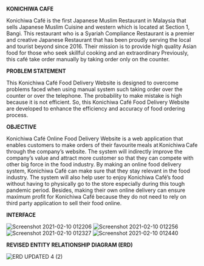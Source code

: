**KONICHIWA CAFE**

Konichiwa Café is the first Japanese Muslim Restaurant in Malaysia that sells Japanese Muslim Cuisine and western which is located at Section 1, Bangi. This restaurant who is a Syariah Compliance Restaurant is a premier and creative Japanese Restaurant that has been proudly serving the local and tourist beyond since 2016. Their mission is to provide high quality Asian food for those who seek skillful cooking and an extraordinary Previously, this café take order manually by taking order only on the counter. 

**PROBLEM STATEMENT**

This Konichiwa Café Food Delivery Website is designed to overcome problems faced when using manual system such taking order over the counter or over the telephone. The probability to make mistake is high because it is not efficient. So, this Konichiwa Café Food Delivery Website are developed to enhance the efficiency and accuracy of food ordering process. 

**OBJECTIVE**

Konichiwa Café Online Food Delivery Website is a web application that enables customers to make orders of their favourite meals at Konichiwa Cafe through the company’s website. The system will indirectly improve the company’s value and attract more customer so that they can compete with other big force in the food industry. By making an online food delivery system, Konichiwa Café can make sure that they stay relevant in the food industry. The system will also help user to enjoy Konichiwa Café’s food without having to physically go to the store especially during this tough pandemic period. Besides, making their own online delivery can ensure maximum profit for Konichiwa Café because they do not need to rely on third party application to sell their food online.

**INTERFACE**

![Screenshot 2021-02-10 012206](https://user-images.githubusercontent.com/36519974/107402384-d9229a00-6b3e-11eb-8610-5f1d07d47dcc.png) 
![Screenshot 2021-02-10 012256](https://user-images.githubusercontent.com/36519974/107402518-03745780-6b3f-11eb-8314-17608889a99f.png)
![Screenshot 2021-02-10 012327](https://user-images.githubusercontent.com/36519974/107402605-1e46cc00-6b3f-11eb-8de2-8892227b65dc.png)
![Screenshot 2021-02-10 012440](https://user-images.githubusercontent.com/36519974/107402643-2bfc5180-6b3f-11eb-93e1-8114e996a7f1.png)

**REVISED ENTITY RELATIONSHIP DIAGRAM (ERD)**

![ERD UPDATED 4 (2)](https://user-images.githubusercontent.com/36519974/107401102-81cffa00-6b3d-11eb-9916-610d526341bc.png)
